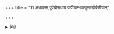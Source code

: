 +++
title = "11 अथापरम् पूर्वयोराधाय पापीयान्भवत्युत्तरयोर्वसीयान्"

+++

<details><summary>थिते</summary>

11. Now (there is) another (view): having established fires on the Pūrve Phalgunī one becomes poor; having established fires on Uttare (Phalgunī) one becomes rich.
</details>
